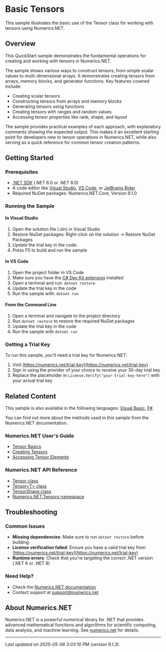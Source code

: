 # Basic Tensors

This sample illustrates the basic use of the Tensor class for working with tensors using Numerics.NET.

## Overview

This QuickStart sample demonstrates the fundamental operations for creating and working with tensors in Numerics.NET.

The sample shows various ways to construct tensors, from simple scalar values to multi-dimensional arrays.
It demonstrates creating tensors from arrays, memory blocks, and generator functions. Key features covered
include:

- Creating scalar tensors
- Constructing tensors from arrays and memory blocks
- Generating tensors using functions
- Creating tensors with ranges and random values
- Accessing tensor properties like rank, shape, and layout

The sample provides practical examples of each approach, with explanatory comments showing the expected
output. This makes it an excellent starting point for developers new to tensor operations in
Numerics.NET, while also serving as a quick reference for common tensor creation patterns.


## Getting Started

### Prerequisites

- [.NET SDK](https://dotnet.microsoft.com/download) (.NET 6.0 or .NET 8.0)
- A code editor like [Visual Studio](https://visualstudio.microsoft.com/), [VS Code](https://code.visualstudio.com/), or [JetBrains Rider](https://www.jetbrains.com/rider/)
- Required NuGet packages: Numerics.NET.Core, Version 9.1.0

### Running the Sample

#### In Visual Studio
1. Open the solution file (.sln) in Visual Studio
2. Restore NuGet packages: Right-click on the solution → Restore NuGet Packages
3. Update the trial key in the code:
4. Press F5 to build and run the sample

#### In VS Code

1. Open the project folder in VS Code
2. Make sure you have the [C# Dev Kit extension](https://marketplace.visualstudio.com/items?itemName=ms-dotnettools.csdevkit) installed
3. Open a terminal and run: `dotnet restore`
4. Update the trial key in the code 
5. Run the sample with: `dotnet run`

#### From the Command Line

1. Open a terminal and navigate to the project directory
2. Run `dotnet restore` to restore the required NuGet packages
3. Update the trial key in the code
4. Run the sample with `dotnet run`

### Getting a Trial Key

To run this sample, you'll need a trial key for Numerics.NET:

1. Visit [https://numerics.net/trial-key](https://numerics.net/trial-key)
2. Sign in using the provider of your choice to receive your 30-day trial key
3. Replace the placeholder in `License.Verify("your-trial-key-here")` with your actual trial key

## Related Content

This sample is also available in the following languages: 
[Visual Basic](https://github.com/NumericsDotNet/quickstart-visualbasic/tree/net462/linear-algebra/tensors/basic-tensors), [F#](https://github.com/NumericsDotNet/quickstart-fsharp/tree/net462/linear-algebra/tensors/basic-tensors).

You can find out more about the methods used in this sample from the Numerics.NET documentation.

### Numerics.NET User's Guide

- [Tensor Basics](https://numerics.net/documentation/latest/vector-and-matrix/tensors/tensor-basics)
- [Creating Tensors](https://numerics.net/documentation/latest/vector-and-matrix/tensors/creating-tensors)
- [Accessing Tensor Elements](https://numerics.net/documentation/latest/vector-and-matrix/tensors/accessing-tensor-elements)

### Numerics.NET API Reference

- [Tensor class](https://numerics.net/documentation/latest/reference/numerics.net.tensors.tensor)
- [Tensor&lt;T&gt; class](https://numerics.net/documentation/latest/reference/numerics.net.tensors.tensor-1)
- [TensorShape class](https://numerics.net/documentation/latest/reference/numerics.net.tensors.tensorshape)
- [Numerics.NET.Tensors namespace](https://numerics.net/documentation/latest/reference/numerics.net.tensors)


## Troubleshooting

### Common Issues

- **Missing dependencies**: Make sure to run `dotnet restore` before building
- **License verification failed**: Ensure you have a valid trial key from [https://numerics.net/trial-key](https://numerics.net/trial-key)
- **Runtime errors**: Check that you're targeting the correct .NET version (.NET 6 or .NET 8)

### Need Help?

- Check the [Numerics.NET documentation](https://numerics.net/documentation/)
- Contact support at [support@numerics.net](mailto:support@numerics.net?subject=BasicTensors%20QuickStart%20Sample%20%28C%23%29)

## About Numerics.NET

Numerics.NET is a powerful numerical library for .NET that provides advanced mathematical 
functions and algorithms for scientific computing, data analysis, and machine learning.
See [numerics.net](https://numerics.net) for details.

---

_Last updated on 2025-05-06 3:03:10 PM (version 9.1.3)._
